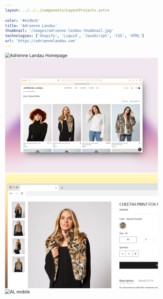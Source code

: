 ```yaml
---
layout: ../../../components/LayoutProjects.astro

color: '#e1dbcb'
title: 'Adrienne Landau'
thumbnail: '/images/adrienne-landau-thumbnail.jpg'
technologies: ['Shopify', 'Liquid', 'JavaScript', 'CSS', 'HTML']
url: 'https://adriennelandau.com'
---
```


![Adrienne Landau Homepage](image.png)
![AL collections](image-1.png)
![AL product](image-2.png)
![AL mobile](image-3.png)
